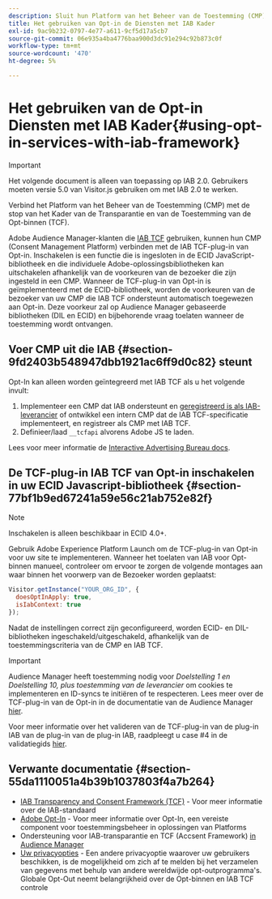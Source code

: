 ```yaml
---
description: Sluit hun Platform van het Beheer van de Toestemming (CMP) met de stop van de Audience Manager van Opt-binnen voor de Transparantie en van de Toestemming van IAB Kader (TCF) aan.
title: Het gebruiken van Opt-in de Diensten met IAB Kader
exl-id: 9ac9b232-0797-4e77-a611-9cf5d17a5cb7
source-git-commit: 06e935a4ba4776baa900d3dc91e294c92b873c0f
workflow-type: tm+mt
source-wordcount: '470'
ht-degree: 5%

---
```


# Het gebruiken van de Opt-in Diensten met IAB Kader{#using-opt-in-services-with-iab-framework}

>[!IMPORTANT]
>
>Het volgende document is alleen van toepassing op IAB 2.0. Gebruikers moeten versie 5.0 van Visitor.js gebruiken om met IAB 2.0 te werken.

Verbind het Platform van het Beheer van de Toestemming (CMP) met de stop van het Kader van de Transparantie en van de Toestemming van de Opt-binnen (TCF).

Adobe Audience Manager-klanten die [IAB TCF](https://iabtechlab.com/standards/gdpr-transparency-and-consent-framework/) gebruiken, kunnen hun CMP (Consent Management Platform) verbinden met de IAB TCF-plug-in van Opt-in. Inschakelen is een functie die is ingesloten in de ECID JavaScript-bibliotheek en die individuele Adobe-oplossingsbibliotheken kan uitschakelen afhankelijk van de voorkeuren van de bezoeker die zijn ingesteld in een CMP. Wanneer de TCF-plug-in van Opt-in is geïmplementeerd met de ECID-bibliotheek, worden de voorkeuren van de bezoeker van uw CMP die IAB TCF ondersteunt automatisch toegewezen aan Opt-in. Deze voorkeur zal op Audience Manager gebaseerde bibliotheken (DIL en ECID) en bijbehorende vraag toelaten wanneer de toestemming wordt ontvangen.

## Voer CMP uit die IAB {#section-9fd2403b548947dbb1921ac6ff9d0c82} steunt

Opt-In kan alleen worden geïntegreerd met IAB TCF als u het volgende invult:

1. Implementeer een CMP dat IAB ondersteunt en [geregistreerd is als IAB-leverancier](https://vendorlist.consensu.org/vendorlist.json) of ontwikkel een intern CMP dat de IAB TCF-specificatie implementeert, en registreer als CMP met IAB TCF.
1. Definieer/laad `__tcfapi` alvorens Adobe JS te laden.

Lees voor meer informatie de [Interactive Advertising Bureau docs](https://github.com/InteractiveAdvertisingBureau/GDPR-Transparency-and-Consent-Framework/blob/master/TCFv2/TCF-Implementation-Guidelines.md).

## De TCF-plug-in IAB TCF van Opt-in inschakelen in uw ECID Javascript-bibliotheek {#section-77bf1b9ed67241a59e56c21ab752e82f}

>[!NOTE]
>
>Inschakelen is alleen beschikbaar in ECID 4.0+.

Gebruik Adobe Experience Platform Launch om de TCF-plug-in van Opt-in voor uw site te implementeren. Wanneer het toelaten van IAB voor Opt-binnen manueel, controleer om ervoor te zorgen de volgende montages aan waar binnen het voorwerp van de Bezoeker worden geplaatst:

```javascript
Visitor.getInstance("YOUR_ORG_ID", {  
  doesOptInApply: true,
  isIabContext: true
});
```

Nadat de instellingen correct zijn geconfigureerd, worden ECID- en DIL-bibliotheken ingeschakeld/uitgeschakeld, afhankelijk van de toestemmingscriteria van de CMP en IAB TCF.

>[!IMPORTANT]
>
>Audience Manager heeft toestemming nodig voor *Doelstelling 1 en Doelstelling 10, plus toestemming van de leverancier* om cookies te implementeren en ID-syncs te initiëren of te respecteren. Lees meer over de TCF-plug-in van de Opt-in in de documentatie van de Audience Manager [hier](https://docs.adobe.com/help/en/audience-manager/user-guide/overview/gdpr/aam-iab-plugin.html).

Voor meer informatie over het valideren van de TCF-plug-in van de plug-in IAB van de plug-in van de plug-in IAB, raadpleegt u case #4 in de validatiegids [hier](../../implementation-guides/opt-in-service/testing-optin-and-iab-plugin.md#section-ca5c6f92fbdf4fd29b4acb6b644efbd0).

## Verwante documentatie {#section-55da1110051a4b39b1037803f4a7b264}

* [IAB Transparency and Consent Framework (TCF)](https://iabtechlab.com/standards/gdpr-transparency-and-consent-framework/)  - Voor meer informatie over de IAB-standaard
* [Adobe Opt-In](../../implementation-guides/opt-in-service/optin-overview.md#concept-f9b5db0d27a245fbadd3e19162319360)  - Voor meer informatie over Opt-In, een vereiste component voor toestemmingsbeheer in oplossingen van Platforms
* Ondersteuning voor IAB-transparantie en TCF (Accsent Framework) [in Audience Manager](https://docs.adobe.com/content/help/nl-NL/audience-manager/user-guide/overview/data-privacy/consent-management/aam-iab-plugin.html)
* [Uw privacyopties](https://www.adobe.com/nl/privacy/opt-out.html#customeruse)  - Een andere privacyoptie waarover uw gebruikers beschikken, is de mogelijkheid om zich af te melden bij het verzamelen van gegevens met behulp van andere wereldwijde opt-outprogramma&#39;s. Globale Opt-Out neemt belangrijkheid over de Opt-binnen en IAB TCF controle
